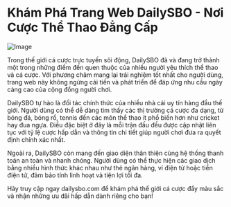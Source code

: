 # Khám Phá Trang Web DailySBO - Nơi Cược Thể Thao Đẳng Cấp

![Image](https://github.com/user-attachments/assets/bd51ea9f-0666-407b-a7a7-98ead6de688c)

Trong thế giới cá cược trực tuyến sôi động, DailySBO đã và đang trở thành một trong những điểm đến quen thuộc của nhiều người yêu thích thể thao và cá cược. Với phương châm mang lại trải nghiệm tốt nhất cho người dùng, trang web này không ngừng cải tiến và phát triển để đáp ứng nhu cầu ngày càng cao của cộng đồng người chơi.

DailySBO tự hào là đối tác chính thức của nhiều nhà cái uy tín hàng đầu thế giới. Người dùng có thể dễ dàng tìm thấy các thị trường cá cược đa dạng, từ bóng đá, bóng rổ, tennis đến các môn thể thao ít phổ biến hơn như cricket hay đua ngựa. Điều đặc biệt ở đây là mỗi trận đấu đều được cập nhật liên tục với tỷ lệ cược hấp dẫn và thông tin chi tiết giúp người chơi đưa ra quyết định chính xác nhất.

Ngoài ra, DailySBO còn mang đến giao diện thân thiện cùng hệ thống thanh toán an toàn và nhanh chóng. Người dùng có thể thực hiện các giao dịch bằng nhiều hình thức khác nhau như thẻ ngân hàng, ví điện tử hoặc tiền điện tử, đảm bảo tính linh hoạt và tiện lợi tối đa.

Hãy truy cập ngay dailysbo.com để khám phá thế giới cá cược đầy màu sắc và nhận những ưu đãi hấp dẫn dành riêng cho bạn!